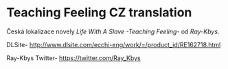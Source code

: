 # Teaching Feeling CZ translation
Česká lokalizace novely *Life With A Slave -Teaching Feeling-* od *Ray-Kbys*.

DLSite- http://www.dlsite.com/ecchi-eng/work/=/product_id/RE162718.html

Ray-Kbys Twitter- https://twitter.com/Ray_Kbys
